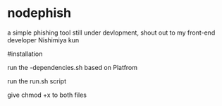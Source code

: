 # nodephish
a simple phishing tool still under devlopment,  shout out to my front-end developer Nishimiya kun


#installation

run the -dependencies.sh based on Platfrom

run the run.sh script 

give chmod +x to both files
